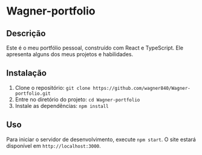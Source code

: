 # Wagner-portfolio

## Descrição

Este é o meu portfólio pessoal, construído com React e TypeScript. Ele apresenta alguns dos meus projetos e habilidades.

## Instalação

1. Clone o repositório: `git clone https://github.com/wagner840/Wagner-portfolio.git`
2. Entre no diretório do projeto: `cd Wagner-portfolio`
3. Instale as dependências: `npm install`

## Uso

Para iniciar o servidor de desenvolvimento, execute `npm start`. O site estará disponível em `http://localhost:3000`.
